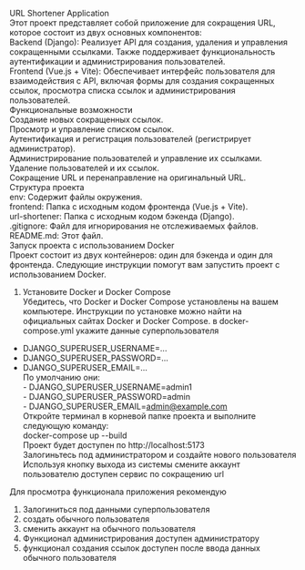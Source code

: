 URL Shortener Application   
Этот проект представляет собой приложение для сокращения URL, которое состоит из двух основных компонентов:   
Backend (Django): Реализует API для создания, удаления и управления сокращенными ссылками. Также поддерживает функциональность аутентификации и администрирования пользователей.   
Frontend (Vue.js + Vite): Обеспечивает интерфейс пользователя для взаимодействия с API, включая формы для создания сокращенных ссылок, просмотра списка ссылок и администрирования пользователей.   
Функциональные возможности   
Создание новых сокращенных ссылок.   
Просмотр и управление списком ссылок.   
Аутентификация и регистрация пользователей (регистрирует администратор).   
Администрирование пользователей и управление их ссылками.   
Удаление пользователей и их ссылок.   
Сокращение URL и перенаправление на оригинальный URL.   
Структура проекта   
env: Содержит файлы окружения.   
frontend: Папка с исходным кодом фронтенда (Vue.js + Vite).   
url-shortener: Папка с исходным кодом бэкенда (Django).   
.gitignore: Файл для игнорирования не отслеживаемых файлов.   
README.md: Этот файл.   
Запуск проекта с использованием Docker   
Проект состоит из двух контейнеров: один для бэкенда и один для фронтенда. Следующие инструкции помогут вам запустить проект с использованием Docker.   
1. Установите Docker и Docker Compose   
Убедитесь, что Docker и Docker Compose установлены на вашем компьютере. Инструкции по установке можно найти на официальных сайтах Docker и Docker Compose.
в docker-compose.yml укажите данные суперпользователя   
- DJANGO_SUPERUSER_USERNAME=...
- DJANGO_SUPERUSER_PASSWORD=...
- DJANGO_SUPERUSER_EMAIL=...   
По умолчанию они:   
      - DJANGO_SUPERUSER_USERNAME=admin1   
      - DJANGO_SUPERUSER_PASSWORD=admin   
      - DJANGO_SUPERUSER_EMAIL=admin@example.com   
Откройте терминал в корневой папке проекта и выполните следующую команду:   
docker-compose up --build   
Проект будет доступен по http://localhost:5173   
Залогиньтесь под администратором и создайте нового пользователя   
Используя кнопку выхода из системы смените аккаунт
пользователю доступен сервис по сокращению url   

Для просмотра функционала приложения рекомендую
1) Залогиниться под данными суперпользователя   
2) создать обычного пользователя   
3) сменить аккаунт на обычного пользователя   
5) Функционал администрирования доступен администратору 
6) функционал создания ссылок доступен после ввода данных обычного пользователя   
